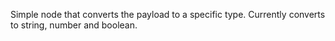 Simple node that converts the payload to a specific type.
Currently converts to string, number and boolean.
